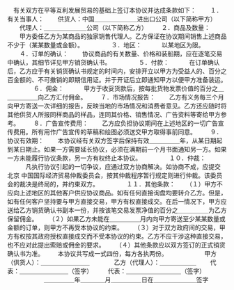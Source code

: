 
 


　有关双方在平等互利发展贸易的基础上签订本协议并达成条款如下：
　　１．有关当事人：
　　供货人：中国＿＿＿＿＿＿＿进出口公司（以下简称甲方）
　　代理人：＿＿＿＿＿＿＿公司（以下简称乙方）
　　２．商品及数量：
　　甲方委任乙方为某商品的独家销售代理人。乙方保证在协议期间销售上述商品不少于（某某数量或金额）。
　　
　　３．地区：
　　　以某地区为限。
　　４．订单的确认：
　　协议商品的有关数量、价格和装船期，应在逐笔交易中确认，其细节详见甲方销货确认书。
　　
　　５．付款：
　　　在订单确认后，乙方应于有关销货确认书规定的时间内，安排开立以甲方为受益人的、百分之百金额的、不可撤销的即期信用证。并于开证后立即通知甲方以便甲方准备装运。
　　
　　６．佣金：
　　　甲方于收妥货款后，按每批货物发票价值的百分之＿＿＿＿＿＿向乙方汇付佣金。
　　７．市场情况报告：
　　乙方有义务每三个月向甲方寄送一次详细的报告，反映当地的市场情况和消费者意见。乙方还应随时将其他供货人所报同样商品的样品，连同其价格、销售情况、广告资料等寄给甲方参考。
　　８．广告宣传费用：
　　乙方应负担协议期间在上述地区的一切广告宣传费用。所有用作广告宣传的草稿和绘图必须送交甲方取得事前同意。
　　９．协议有效期：
　　本协议经有关双方签字后保持有效＿＿＿＿＿年，从某日期起到某日期止。如果一方需要延长协议，必须在满期前一个月书面通知另一方。如果一方未能履行协议条款，另一方有权终止本协议。
　　
　　１０．仲裁：
　　　凡执行协议引起的一切争议，应通过双方协商解决。如协商不成，应提交
北京
中国国际经济贸易仲裁委员会，按其仲裁程序暂行规定则进行仲裁。该委员会的裁决是终局的，并约束双方。
　　
　　１１．其他条款：
　　（１）甲方不应向上述地区的其他客户供应协议商品。如有任何直接询盘均要转介乙方。但是，如有任何客户坚持要与甲方直接交易，甲方有权直接成交。在后一情况下，甲方应送给乙方销货确认书副本一份，并按该笔交易发票净值的百分之＿＿＿＿＿为乙方保留佣金。
　　（２）如果乙方未能在＿＿＿＿＿月内向甲方寄送至少某某数量或金额的订单，则甲方不再受本协议的约束。
　　（３）对于双方政府间的交易，甲方有权按其政府授权直接成交而不受本协议的约束。乙方不应干涉这种直接交易，也不应对此提出索赔或佣金的要求。
　　（４）其他条款应以双方签订的正式销货确认书为准。
　　本协议共写成一式四份，每方各执两份。　　
　　
　　甲方（供货人）：＿＿＿＿＿＿＿＿　　　　乙方（代理人）：＿＿＿＿＿＿
　　代表：＿＿＿＿＿＿＿＿（签字）　　　代表：＿＿＿＿＿＿＿＿＿（签字）
　　　　　　＿＿＿＿＿年＿＿＿＿月＿＿＿＿＿日在＿＿＿＿＿＿＿签字
　　
 


 

 
 
 
 
 
  


  
 

  


  


  
 
 
 
 

